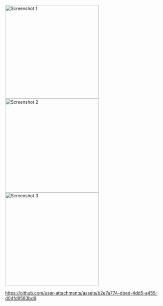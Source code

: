 <img src="https://github.com/user-attachments/assets/f25f4f37-761b-45aa-a2aa-8d8d411eb2d6" alt="Screenshot 1" height="300px">
<img src="https://github.com/user-attachments/assets/ea7a5b06-37f8-43f6-a80d-165d3c408bee" alt="Screenshot 2" height="300px">

<img src="https://github.com/user-attachments/assets/cb73cb54-9031-4acb-8c70-57576f613876" alt="Screenshot 3" height="300px">



https://github.com/user-attachments/assets/b2e7a774-dbed-4dd5-a455-d04fd9583bd6

